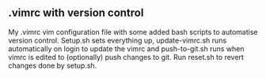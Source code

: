 ## .vimrc with version control

My .vimrc vim configuration file with some added bash scripts to automatise version control.
Setup.sh sets everything up, update-vimrc.sh runs automatically on login to update the vimrc and push-to-git.sh runs when vimrc is edited to (optionally) push changes to git. Run reset.sh to revert changes done by setup.sh.
